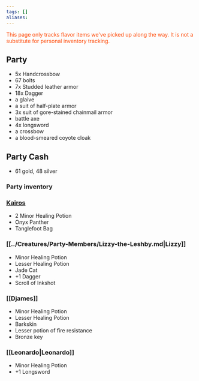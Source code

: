 ```yaml
---
tags: []
aliases:
---
```

<font style="color:orangered">This page only tracks flavor items we've picked up along the way. It is not a substitute for personal inventory tracking.</font> 
## Party
- 5x Handcrossbow
- 67 bolts
- 7x Studded leather armor
- 18x Dagger
- a glaive
- a suit of half-plate armor
- 3x suit of gore-stained chainmail armor
- battle axe
- 4x longsword
- a crossbow
- a blood-smeared coyote cloak
## Party Cash

- 61 gold, 48 silver
### Party inventory
### [Kairos](../Creatures/Party-Members/Kairos.md)
- 2 Minor Healing Potion
- Onyx Panther
- Tanglefoot Bag
### [[../Creatures/Party-Members/Lizzy-the-Leshby.md|Lizzy]]
- Minor Healing Potion
- Lesser Healing Potion
- Jade Cat
- +1 Dagger
- Scroll of Inkshot
### [[Djames]]
- Minor Healing Potion 
- Lesser Healing Potion
- Barkskin
 - Lesser potion of fire resistance
 - Bronze key
### [[Leonardo|Leonardo]]
- Minor Healing Potion
- +1 Longsword